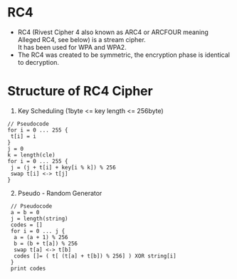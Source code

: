 # RC4
* RC4 (Rivest Cipher 4 also known as ARC4 or ARCFOUR meaning Alleged RC4, see below) is a stream cipher. <br> It has been used for WPA and WPA2.
* The RC4 was created to be symmetric, the encryption phase is identical to decryption.

# Structure of RC4 Cipher
1. Key Scheduling (1byte <= key length <= 256byte)

```
// Pseudocode
for i = 0 ... 255 {
 t[i] = i
}
j = 0
k = length(cle)
for i = 0 ... 255 {
 j = (j + t[i] + key[i % k]) % 256
 swap t[i] <-> t[j]
}
```

2. Pseudo - Random Generator

```
 // Pseudocode
 a = b = 0
 j = length(string)
 codes = []
 for i = 0 ... j {
  a = (a + 1) % 256
  b = (b + t[a]) % 256
  swap t[a] <-> t[b]
  codes []= ( t[ (t[a] + t[b]) % 256] ) XOR string[i]
 }
 print codes
 ```
